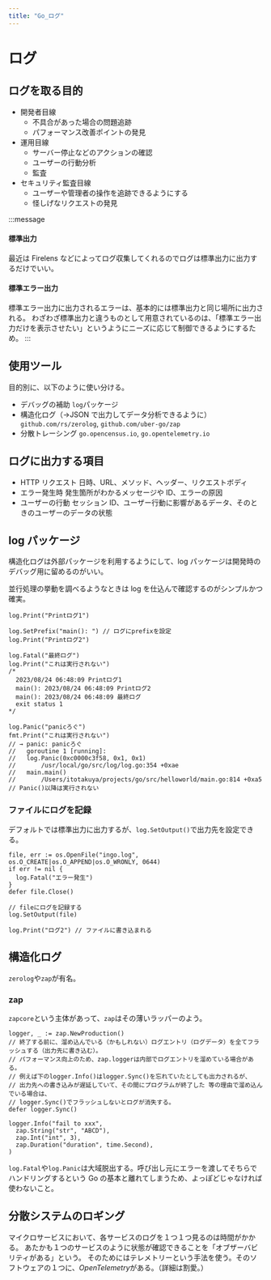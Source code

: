 ```yaml
---
title: "Go_ログ"
---
```


# ログ

## ログを取る目的

- 開発者目線
  - 不具合があった場合の問題追跡
  - パフォーマンス改善ポイントの発見
- 運用目線
  - サーバー停止などのアクションの確認
  - ユーザーの行動分析
  - 監査
- セキュリティ監査目線
  - ユーザーや管理者の操作を追跡できるようにする
  - 怪しげなリクエストの発見

:::message

#### 標準出力

最近は Firelens などによってログ収集してくれるのでログは標準出力に出力するだけでいい。

#### 標準エラー出力

標準エラー出力に出力されるエラーは、基本的には標準出力と同じ場所に出力される。
わざわざ標準出力と違うものとして用意されているのは、「標準エラー出力だけを表示させたい」というようにニーズに応じて制御できるようにするため。
:::

## 使用ツール

目的別に、以下のように使い分ける。

- デバッグの補助
  `log`パッケージ
- 構造化ログ（→JSON で出力してデータ分析できるように）
  `github.com/rs/zerolog`, `github.com/uber-go/zap`
- 分散トレーシング
  `go.opencensus.io`, `go.opentelemetry.io`

## ログに出力する項目

- HTTP リクエスト
  日時、URL、メソッド、ヘッダー、リクエストボディ
- エラー発生時
  発生箇所がわかるメッセージや ID、エラーの原因
- ユーザーの行動
  セッション ID、ユーザー行動に影響があるデータ、そのときのユーザーのデータの状態

## log パッケージ

構造化ログは外部パッケージを利用するようにして、log パッケージは開発時のデバッグ用に留めるのがいい。

並行処理の挙動を調べるようなときは log を仕込んで確認するのがシンプルかつ確実。

```go:log.Fatal, log.SetPrefix
log.Print("Printログ1")

log.SetPrefix("main(): ") // ログにprefixを設定
log.Print("Printログ2")

log.Fatal("最終ログ")
log.Print("これは実行されない")
/*
  2023/08/24 06:48:09 Printログ1
  main(): 2023/08/24 06:48:09 Printログ2
  main(): 2023/08/24 06:48:09 最終ログ
  exit status 1
*/
```

```go:log.Panic
log.Panic("panicろぐ")
fmt.Print("これは実行されない")
// → panic: panicろぐ
//   goroutine 1 [running]:
//   log.Panic(0xc0000c3f58, 0x1, 0x1)
//       /usr/local/go/src/log/log.go:354 +0xae
//   main.main()
//       /Users/itotakuya/projects/go/src/helloworld/main.go:814 +0xa5
// Panic()以降は実行されない
```

### ファイルにログを記録

デフォルトでは標準出力に出力するが、`log.SetOutput()`で出力先を設定できる。

```go:出力先をファイルへ
file, err := os.OpenFile("ingo.log", os.O_CREATE|os.O_APPEND|os.O_WRONLY, 0644)
if err != nil {
  log.Fatal("エラー発生")
}
defer file.Close()

// fileにログを記録する
log.SetOutput(file)

log.Print("ログ2") // ファイルに書き込まれる
```

## 構造化ログ

`zerolog`や`zap`が有名。

### zap

`zapcore`という主体があって、`zap`はその薄いラッパーのよう。

```go:zap
logger, _ := zap.NewProduction()
// 終了する前に、溜め込んでいる（かもしれない）ログエントリ（ログデータ）を全てフラッシュする（出力先に書き込む）。
// パフォーマンス向上のため、zap.loggerは内部でログエントリを溜めている場合がある。
// 例えば下のlogger.Info()はlogger.Sync()を忘れていたとしても出力されるが、
// 出力先への書き込みが遅延していて、その間にプログラムが終了した 等の理由で溜め込んでいる場合は、
// logger.Sync()でフラッシュしないとログが消失する。
defer logger.Sync()

logger.Info("fail to xxx",
  zap.String("str", "ABCD"),
  zap.Int("int", 3),
  zap.Duration("duration", time.Second),
)
```

`log.Fatal`や`log.Panic`は大域脱出する。呼び出し元にエラーを渡してそちらでハンドリングするという Go の基本と離れてしまうため、よっぽどじゃなければ使わないこと。

## 分散システムのロギング

マイクロサービスにおいて、各サービスのログを１つ１つ見るのは時間がかかる。
あたかも１つのサービスのように状態が確認できることを「オブザーバビリティがある」という。
そのためにはテレメトリーという手法を使う。そのソフトウェアの１つに、*OpenTelemetry*がある。（詳細は割愛。）
